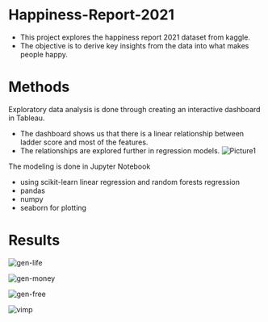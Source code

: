 # Happiness-Report-2021

- This project explores the happiness report 2021 dataset from kaggle. 
- The objective is to derive key insights from the data into what makes people happy.



# Methods
Exploratory data analysis is done through creating an interactive dashboard in Tableau.
- The dashboard shows us that there is a linear relationship between ladder score and most of the features.
- The relationships are explored further in regression models.
![Picture1](https://user-images.githubusercontent.com/66652338/125126241-c64dca80-e0c8-11eb-80c4-ab9f742d7f10.png)

The modeling is done in Jupyter Notebook
- using scikit-learn linear regression and random forests regression
- pandas
- numpy
- seaborn for plotting


# Results

![gen-life](https://user-images.githubusercontent.com/66652338/125127034-fa75bb00-e0c9-11eb-84e1-087437ecf329.png)

![gen-money](https://user-images.githubusercontent.com/66652338/125127035-fb0e5180-e0c9-11eb-91d5-83ccc256bdfb.png)

![gen-free](https://user-images.githubusercontent.com/66652338/125127038-fb0e5180-e0c9-11eb-8620-074106ef4832.png)

![vimp](https://user-images.githubusercontent.com/66652338/125127036-fb0e5180-e0c9-11eb-9f6d-27a19a13e5a8.png)
